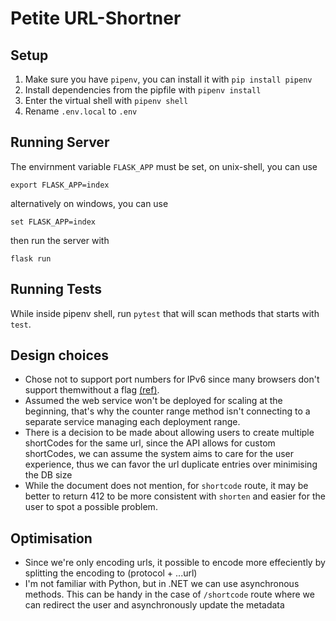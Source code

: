# Petite URL-Shortner

## Setup

1. Make sure you have `pipenv`, you can install it with `pip install pipenv`
2. Install dependencies from the pipfile with `pipenv install`
3. Enter the virtual shell with `pipenv shell`
4. Rename `.env.local` to `.env`

## Running Server

The envirnment variable `FLASK_APP` must be set, on unix-shell, you can use

```
export FLASK_APP=index
```

alternatively on windows, you can use

```
set FLASK_APP=index
```

then run the server with

```
flask run
```

## Running Tests

While inside pipenv shell, run `pytest` that will scan methods that starts with `test`.

## Design choices

- Chose not to support port numbers for IPv6 since many browsers don't support themwithout a flag [(ref)](https://support.mozilla.org/en-US/questions/1111992).
- Assumed the web service won't be deployed for scaling at the beginning, that's why the counter range method isn't connecting to a separate service managing each deployment range.
- There is a decision to be made about allowing users to create multiple shortCodes for the same url, since the API allows for custom shortCodes, we can assume the system aims to care for the user experience, thus we can favor the url duplicate entries over minimising the DB size
- While the document does not mention, for `shortcode` route, it may be better to return 412 to be more consistent with `shorten` and easier for the user to spot a possible problem.

## Optimisation

- Since we're only encoding urls, it possible to encode more effeciently by splitting the encoding to (protocol + ...url)
- I'm not familiar with Python, but in .NET we can use asynchronous methods. This can be handy in the case of `/shortcode` route where we can redirect the user and asynchronously update the metadata
